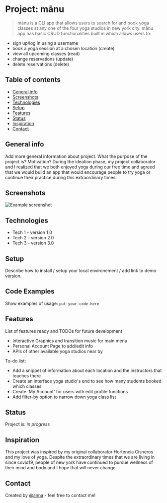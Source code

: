 # Project: mānu
> mānu is a CLI app that allows users to search for and book yoga classes at any one of the four yoga studios in new york city. mānu app has basic CRUD functionalities built in which allows users to:

* sign up/log in using a username
* book a yoga session at a chosen location (create)
* view all upcoming classes (read)
* change reservations (update)
* delete reservations (delete)


## Table of contents
* [General info](#general-info)
* [Screenshots](#screenshots)
* [Technologies](#technologies)
* [Setup](#setup)
* [Features](#features)
* [Status](#status)
* [Inspiration](#inspiration)
* [Contact](#contact)

## General info
Add more general information about project. What the purpose of the project is? Motivation?
During the ideation phase, my project collaborator and I realized that we both enjoyed yoga during our free time and agreed that we would build an app that would encourage people to try yoga or continue their practice during this extraordinary times.

## Screenshots
![Example screenshot](./img/screenshot.png)

## Technologies
* Tech 1 - version 1.0
* Tech 2 - version 2.0
* Tech 3 - version 3.0

## Setup
Describe how to install / setup your local environement / add link to demo version.

## Code Examples
Show examples of usage:
`put-your-code-here`

## Features
List of features ready and TODOs for future development
* Interactive Graphics and transition music for main menu
* Personal Account Page to add/edit info
* APIs of other available yoga studios near by

To-do list:
* Add a snippet of information about each location and the instructors that teaches there
* Create an interface yoga studio's end to see how many students booked which classes
* Create 'My Account' for users with edit profile functions
* Add filter-by option to narrow down yoga class list

## Status
Project is: _in progress_

## Inspiration
This project was inspired by my original collaborator Hortencia Cisneros and my love of yoga. Despite the extraordinary times that we are living in since covid19, people of new york have continued to pursue wellness of their mind and body and I hope that will never change.

## Contact
Created by [@anna](https://www.linkedin.com/in/problemsolveranna/) - feel free to contact me!

